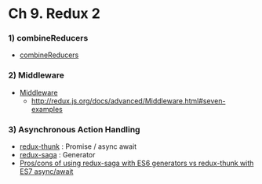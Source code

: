 # Ch 9. Redux 2

### 1) combineReducers
- [combineReducers](http://redux.js.org/docs/api/combineReducers.html)


### 2) Middleware
- [Middleware](http://redux.js.org/docs/advanced/Middleware.html)
  - http://redux.js.org/docs/advanced/Middleware.html#seven-examples

### 3) Asynchronous Action Handling

- [redux-thunk](https://github.com/gaearon/redux-thunk) : Promise / async await
- [redux-saga](https://redux-saga.github.io/redux-saga/) : Generator
- [Pros/cons of using redux-saga with ES6 generators vs redux-thunk with ES7 async/await](http://stackoverflow.com/questions/34930735/pros-cons-of-using-redux-saga-with-es6-generators-vs-redux-thunk-with-es7-async/34933395#34933395)
